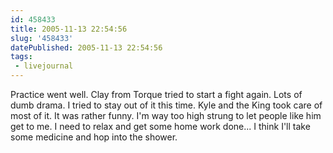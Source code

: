 ```yaml
---
id: 458433
title: 2005-11-13 22:54:56
slug: '458433'
datePublished: 2005-11-13 22:54:56
tags:
 - livejournal
---
```


Practice went well. Clay from Torque tried to start a fight again. Lots of dumb drama. I tried to stay out of it this time.  Kyle and the King took care of most of it. It was rather funny. I'm way too high strung to let people like him get to me. I need to relax and get some home work done... I think I'll take some medicine and hop into the shower.

